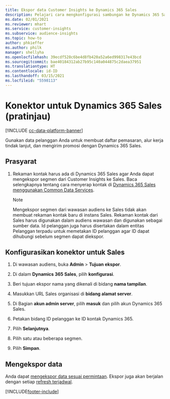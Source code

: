 ```yaml
---
title: Ekspor data Customer Insights ke Dynamics 365 Sales
description: Pelajari cara mengkonfigurasi sambungan ke Dynamics 365 Sales.
ms.date: 02/01/2021
ms.reviewer: mhart
ms.service: customer-insights
ms.subservice: audience-insights
ms.topic: how-to
author: phkieffer
ms.author: philk
manager: shellyha
ms.openlocfilehash: 39ecdf528c6be4d8fb420a52a6ed998317e43bcd
ms.sourcegitcommit: bae40184312ab27b95c140a044875c2daea37951
ms.translationtype: HT
ms.contentlocale: id-ID
ms.lasthandoff: 03/15/2021
ms.locfileid: "5598113"
---
```

# <a name="connector-for-dynamics-365-sales-preview"></a>Konektor untuk Dynamics 365 Sales (pratinjau)

[!INCLUDE [cc-data-platform-banner](../includes/cc-data-platform-banner.md)]

Gunakan data pelanggan Anda untuk membuat daftar pemasaran, alur kerja tindak lanjut, dan mengirim promosi dengan Dynamics 365 Sales.

## <a name="prerequisite"></a>Prasyarat

1. Rekaman kontak harus ada di Dynamics 365 Sales agar Anda dapat mengekspor segmen dari Customer Insights ke Sales. Baca selengkapnya tentang cara menyerap kontak di [Dynamics 365 Sales menggunakan Common Data Services](connect-power-query.md).

   > [!NOTE]
   > Mengekspor segmen dari wawasan audiens ke Sales tidak akan membuat rekaman kontak baru di instans Sales. Rekaman kontak dari Sales harus digunakan dalam audiens wawasan dan digunakan sebagai sumber data. Id pelanggan juga harus disertakan dalam entitas Pelanggan terpadu untuk memetakan ID pelanggan agar ID dapat dihubungi sebelum segmen dapat diekspor.

## <a name="configure-the-connector-for-sales"></a>Konfigurasikan konektor untuk Sales

1. Di wawasan audiens, buka **Admin** > **Tujuan ekspor**.

1. Di dalam **Dynamics 365 Sales**, pilih **konfigurasi**.

1. Beri tujuan ekspor nama yang dikenali di bidang **nama tampilan**.

1. Masukkan URL Sales organisasi di **bidang alamat server**.

1. Di Bagian **akun admin server**, pilih **masuk** dan pilih akun Dynamics 365 Sales.

1. Petakan bidang ID pelanggan ke ID kontak Dynamics 365.

1. Pilih **Selanjutnya**.

1. Pilih satu atau beberapa segmen.

1. Pilih **Simpan**.

## <a name="export-the-data"></a>Mengekspor data

Anda dapat [mengekspor data sesuai permintaan](export-destinations.md). Ekspor juga akan berjalan dengan setiap [refresh terjadwal](system.md#schedule-tab).


[!INCLUDE[footer-include](../includes/footer-banner.md)]